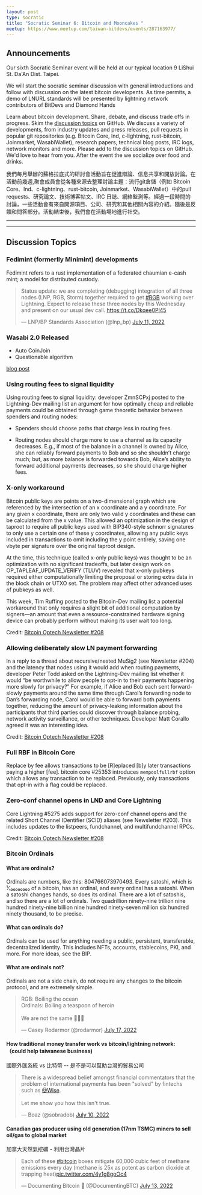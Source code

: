 ```yaml
---
layout: post
type: socratic
title: "Socratic Seminar 6: Bitcoin and Mooncakes "
meetup: https://www.meetup.com/taiwan-bitdevs/events/287163977/
---
```


## Announcements

Our sixth Socratic Seminar event will be held at our typical location 9 LiShui St. Da'An Dist. Taipei.

We will start the socratic seminar discussion with general introductions and follow with discussion on the latest bitcoin developents. As time permits, a demo of LNURL standards will be presented by lightning network contributors of BitDevs and Diamond Hands

Learn about bitcoin development. Share, debate, and discuss trade offs in progress. Skim the [discussion topics](https://github.com/TaiwanBitdevs/TaiwanBitdevs.github.io/pull/11) on GitHub. We discuss a variety of developments, from industry updates and press releases, pull requests in popular git repositories (e.g. Bitcoin Core, lnd, c-lightning, rust-bitcoin, Joinmarket, WasabiWallet), research papers, technical blog posts, IRC logs, network monitors and more. Please add to the discussion topics on GitHub. We'd love to hear from you. After the event the we socialize over food and drinks. 

我們每月舉辦的蘇格拉底式的研討會活動旨在促進辯論、信息共享和開放討論。在活動前幾週,聚會成員會從各種來源去整理討論主題：流行git倉儲（例如 Bitcoin Core、lnd、c-lightning、rust-bitcoin, Joinmarket、WasabiWallet）中的pull requests、研究論文、技術博客帖文、IRC 日誌、網絡監測等。經過一段時間的討論，一些活動會有來自開源項目、公司、研究和其他相關內容的介紹。隨後是反饋和問答部分。活動結束後，我們會在活動場地進行社交。

---
---

## Discussion Topics

### Fedimint (formerlly Minimint) developments

Fedimint refers to a rust implementation of a federated chaumian e-cash mint; a model for distributed custody.

<blockquote class="twitter-tweet"><p lang="en" dir="ltr">Status update: we are completing (debugging) integration of all three nodes (LNP, RGB, Storm) together required to get <a href="https://twitter.com/hashtag/RGB?src=hash&amp;ref_src=twsrc%5Etfw">#RGB</a> working over Lightning. Expect to release these three nodes by this Wednesday and present on our usual dev call. <a href="https://t.co/Dkqee0Pl45">https://t.co/Dkqee0Pl45</a></p>&mdash; LNP/BP Standards Association (@lnp_bp) <a href="https://twitter.com/lnp_bp/status/1546424964621996033?ref_src=twsrc%5Etfw">July 11, 2022</a></blockquote> <script async src="https://platform.twitter.com/widgets.js" charset="utf-8"></script>


### Wasabi 2.0 Released

- Auto CoinJoin
- Questionable algorithm

[blog post](https://blog.wasabiwallet.io/wasabi2-0-released/)

### Using routing fees to signal liquidity

Using routing fees to signal liquidity: developer ZmnSCPxj posted to the Lightning-Dev mailing list an argument for how optimally cheap and reliable payments could be obtained through game theoretic behavior between spenders and routing nodes:

- Spenders should choose paths that charge less in routing fees.

- Routing nodes should charge more to use a channel as its capacity decreases. E.g., if most of the balance in a channel is owned by Alice, she can reliably forward payments to Bob and so she shouldn’t charge much; but, as more balance is forwarded towards Bob, Alice’s ability to forward additional payments decreases, so she should charge higher fees.


### X-only workaround

Bitcoin public keys are points on a two-dimensional graph which are referenced by the intersection of an x coordinate and a y coordinate. For any given x coordinate, there are only two valid y coordinates and these can be calculated from the x value. This allowed an optimization in the design of taproot to require all public keys used with BIP340-style schnorr signatures to only use a certain one of these y coordinates, allowing any public keys included in transactions to omit including the y point entirely, saving one vbyte per signature over the original taproot design.

At the time, this technique (called x-only public keys) was thought to be an optimization with no significant tradeoffs, but later design work on OP_TAPLEAF_UPDATE_VERIFY (TLUV) revealed that x-only pubkeys required either computationally limiting the proposal or storing extra data in the block chain or UTXO set. The problem may affect other advanced uses of pubkeys as well.

This week, Tim Ruffing posted to the Bitcoin-Dev mailing list a potential workaround that only requires a slight bit of additional computation by signers—an amount that even a resource-constrained hardware signing device can probably perform without making its user wait too long.

Credit: [Bitcoin Optech Newsletter #208](https://bitcoinops.org/en/newsletters/2022/07/13/)

### Allowing deliberately slow LN payment forwarding

In a reply to a thread about recursive/nested MuSig2 (see Newsletter #204) and the latency that nodes using it would add when routing payments, developer Peter Todd asked on the Lightning-Dev mailing list whether it would “be worthwhile to allow people to opt-in to their payments happening more slowly for privacy?” For example, if Alice and Bob each sent forward-slowly payments around the same time through Carol’s forwarding node to Dan’s forwarding node, Carol would be able to forward both payments together, reducing the amount of privacy-leaking information about the participants that third parties could discover through balance probing, network activity surveillance, or other techniques. Developer Matt Corallo agreed it was an interesting idea.

Credit: [Bitcoin Optech Newsletter #208](https://bitcoinops.org/en/newsletters/2022/07/13/)

### Full RBF in Bitcoin Core

Replace by fee allows transactions to be [R]eplaced [b]y later transactions paying a higher [fee]. bitcoin core #25353 introduces `mempoolfullrbf` option which allows any transaction to be replaced. Previously, only transactions that opt-in with a flag could be replaced.

### Zero-conf channel opens in LND and Core Lightning

Core Lightning #5275 adds support for zero-conf channel opens and the related Short Channel IDentifier (SCID) aliases (see Newsletter #203). This includes updates to the listpeers, fundchannel, and multifundchannel RPCs.

Credit: [Bitcoin Optech Newsletter #208](https://bitcoinops.org/en/newsletters/2022/07/13/)


### Bitcoin Ordinals

####  What are ordinals?

Ordinals are numbers, like this: 804766073970493. Every satoshi, which is ¹⁄₁₀₀₀₀₀₀₀₀ of a bitcoin, has an ordinal, and every ordinal has a satoshi. When a satoshi changes hands, so does its ordinal. There are a lot of satoshis, and so there are a lot of ordinals. Two quadrillion ninety-nine trillion nine hundred ninety-nine billion nine hundred ninety-seven million six hundred ninety thousand, to be precise.

#### What can ordinals do?

Ordinals can be used for anything needing a public, persistent, transferable, decentralized identity. This includes NFTs, accounts, stablecoins, PKI, and more. For more ideas, see the BIP.

#### What are ordinals not?

Ordinals are not a side chain, do not require any changes to the bitcoin protocol, and are extremely simple.

<blockquote class="twitter-tweet"><p lang="en" dir="ltr">RGB: Boiling the ocean<br>Ordinals: Boiling a teaspoon of heroin<br><br>We are not the same 😤😤😤</p>&mdash; Casey Rodarmor (@rodarmor) <a href="https://twitter.com/rodarmor/status/1548810977084198912?ref_src=twsrc%5Etfw">July 17, 2022</a></blockquote>

#### How traditional money transfer work vs bitcoin/lightning network: （could help taiwanese business)

 國際外匯系統 vs 比特幣 -- 是不是可以幫助台灣的貿易公司

<blockquote class="twitter-tweet"><p lang="en" dir="ltr">There is a widespread belief amongst financial commentators that the problem of international payments has been &quot;solved&quot; by fintechs such as <a href="https://twitter.com/Wise?ref_src=twsrc%5Etfw">@Wise</a>. <br><br>Let me show you how this isn&#39;t true.</p>&mdash; Boaz (@sobradob) <a href="https://twitter.com/sobradob/status/1546141704645971969?ref_src=twsrc%5Etfw">July 10, 2022</a></blockquote> <script async src="https://platform.twitter.com/widgets.js" charset="utf-8"></script> 

#### Canadian gas producer using old generation (17nm TSMC) miners to sell oil/gas to global market

加拿大天然氣挖礦 - 利用台灣晶片

<blockquote class="twitter-tweet"><p lang="en" dir="ltr">Each of these <a href="https://twitter.com/hashtag/bitcoin?src=hash&amp;ref_src=twsrc%5Etfw">#bitcoin</a> boxes mitigate 60,000 cubic feet of methane emissions every day (methane is 25x as potent as carbon dioxide at trapping heat)<a href="https://t.co/4y1g8goOc4">pic.twitter.com/4y1g8goOc4</a></p>&mdash; Documenting Bitcoin 📄 (@DocumentingBTC) <a href="https://twitter.com/DocumentingBTC/status/1547278900882964482?ref_src=twsrc%5Etfw">July 13, 2022</a></blockquote> <script async src="https://platform.twitter.com/widgets.js" charset="utf-8"></script>
